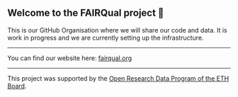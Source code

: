 ## Welcome to the FAIRQual project 👋

This is our GitHub Organisation where we will share our code and data. It is work in progress and we are currently setting up the infrastructure.

***

You can find our website here: [fairqual.org](https://fairqual.org/)

***
This project was supported by the [Open Research Data Program of the ETH Board](https://ethrat.ch/en/eth-domain/open-research-data/).

